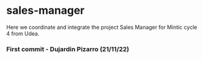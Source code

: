 # sales-manager
Here we coordinate and integrate the project Sales Manager for Mintic cycle 4 from Udea.

### First commit - Dujardin Pizarro (21/11/22) ###
